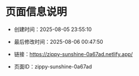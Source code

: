 # 页面信息说明

- 创建时间：2025-08-05 23:55:10

- 最后修改时间：2025-08-06 00:47:50

- 链接：https://zippy-sunshine-0a67ad.netlify.app/

- 页面ID：zippy-sunshine-0a67ad
